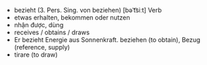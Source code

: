 
- bezieht (3. Pers. Sing. von beziehen)	[bəˈt͡siːt]	Verb	
- etwas erhalten, bekommen oder nutzen	
- nhận được, dùng	
- receives / obtains / draws	
- Er bezieht Energie aus Sonnenkraft.	beziehen (to obtain), Bezug (reference, supply)	
- tirare (to draw)